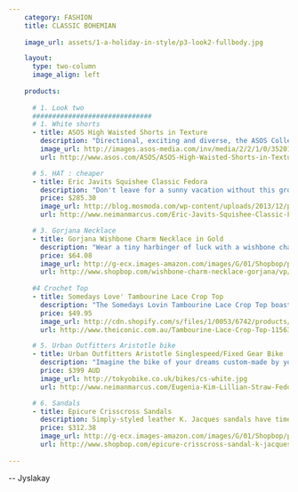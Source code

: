 ```yaml
---
    category: FASHION
    title: CLASSIC BOHEMIAN 
    
    image_url: assets/1-a-holiday-in-style/p3-look2-fullbody.jpg

    layout:
      type: two-column
      image_align: left
      
    products:
  
      # 1. Look two 
      ##############################
      # 1. White shorts 
      - title: ASOS High Waisted Shorts in Texture
        description: "Directional, exciting and diverse, the ASOS Collection makes and breaks the fashion rules. These shorts are made from a textured poly fabric with high-rise waist." 
        image_url: http://images.asos-media.com/inv/media/2/2/1/0/3520122/image2xxl.jpg
        url: http://www.asos.com/ASOS/ASOS-High-Waisted-Shorts-in-Texture/Prod/pgeproduct.aspx?iid=3520122

      # 5. HAT : cheaper
      - title: Eric Javits Squishee Classic Fedora
        description: "Don't leave for a sunny vacation without this grosgrain-trimmed Eric Javits Squishee® fedora packed in your beach bag. Cream Squishee® straw with black grosgrain ribbon around brim. Man-made fibers are woven to resemble straw but are more comfortable, flexible, durable. The designer's signature Squishee® design allows hat to be packed and still spring back undamaged to its original shape."
        price: $285.30
        image_url: http://blog.mosmoda.com/wp-content/uploads/2013/12/pr_01_14259_max.jpg
        url: http://www.neimanmarcus.com/Eric-Javits-Squishee-Classic-Fedora-Hats/prod144460142_cat15060744__/p.prod?ItemId=prod144460142 

      # 3. Gorjana Necklace 
      - title: Gorjana Wishbone Charm Necklace in Gold 
        description: "Wear a tiny harbinger of luck with a wishbone charm necklace. Ring clasp. Gold plate. Made in the USA" 
        price: $64.08
        image_url: http://g-ecx.images-amazon.com/images/G/01/Shopbop/p/pcs/products/gorja/gorja4064611739/gorja4064611739_q1_1-0.jpg 
        url: http://www.shopbop.com/wishbone-charm-necklace-gorjana/vp/v=1/845524441946482.htm 
      
      #4 Crochet Top
      - title: Somedays Love' Tambourine Lace Crop Top 
        description: "The Somedays Lovin Tambourine Lace Crop Top boasts a halter-neck design with tie-up straps, and has fully lined, triangle cups. The top features a 100% cotton, crocheted lace main, and a fitted band under the bust that wraps around the back and fastens with twin buttons. The Somedays Lovin Tambourine Lace Crop Top has a cropped length and a raw, zig-zag hemline."
        price: $49.95
        image_url: http://cdn.shopify.com/s/files/1/0053/6742/products/MHQ24-10-2013-midweek-rest-morning-1-167_1024x1024.jpg?v=1387757737 
        url: http://www.theiconic.com.au/Tambourine-Lace-Crop-Top-115636.html?wt_af=au.affiliate.zanox.1136054.banner.campaign&utm_source=zanox&utm_medium=affiliate&utm_content=&utm_campaign=banner 

      # 5. Urban Outfitters Aristotle bike 
      - title: Urban Outfitters Aristotle Singlespeed/Fixed Gear Bike 
        description: "Imagine the bike of your dreams custom-made by your own choosing. Well Urban Outfitters has done just that! They've teamed up with Republic Bike to bring you a personalized experience in bike design, offer more than 100,000 component and colour combinations for the Aristotle singlespeed and Plato Dutch bikes. You just need to pick and choose and it's delivered right at your doorstep"
        price: $399 AUD
        image_url: http://tokyobike.co.uk/bikes/cs-white.jpg 
        url: http://www.neimanmarcus.com/Eugenia-Kim-Lillian-Straw-Fedora-Ivory/prod165310036/p.prod 

      # 6. Sandals
      - title: Epicure Crisscross Sandals
        description: Simply-styled leather K. Jacques sandals have timeless appeal. Buckle closure. Leather sole.
        price: $312.38
        image_url: http://g-ecx.images-amazon.com/images/G/01/Shopbop/p/pcs/products/kjaqu/kjaqu4003228426/kjaqu4003228426_q1_1-0.jpg
        url: http://www.shopbop.com/epicure-crisscross-sandal-k-jacques/vp/v=1/1559665417.htm
        
---
```



<p class="right">-- Jyslakay</p>
